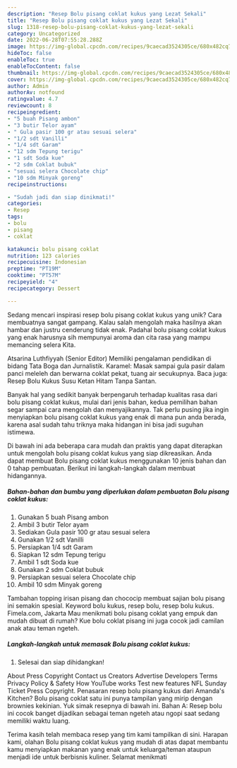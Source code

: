 ```yaml
---
description: "Resep Bolu pisang coklat kukus yang Lezat Sekali"
title: "Resep Bolu pisang coklat kukus yang Lezat Sekali"
slug: 1318-resep-bolu-pisang-coklat-kukus-yang-lezat-sekali
category: Uncategorized
date: 2022-06-28T07:55:28.288Z
image: https://img-global.cpcdn.com/recipes/9caecad3524305ce/680x482cq70/bolu-pisang-coklat-kukus-foto-resep-utama.jpg
hideToc: false
enableToc: true
enableTocContent: false
thumbnail: https://img-global.cpcdn.com/recipes/9caecad3524305ce/680x482cq70/bolu-pisang-coklat-kukus-foto-resep-utama.jpg
cover: https://img-global.cpcdn.com/recipes/9caecad3524305ce/680x482cq70/bolu-pisang-coklat-kukus-foto-resep-utama.jpg
author: Admin
authorAv: notfound
ratingvalue: 4.7
reviewcount: 8
recipeingredient:
- "5 buah Pisang ambon"
- "3 butir Telor ayam"
- " Gula pasir 100 gr atau sesuai selera"
- "1/2 sdt Vanilli"
- "1/4 sdt Garam"
- "12 sdm Tepung terigu"
- "1 sdt Soda kue"
- "2 sdm Coklat bubuk"
- "sesuai selera Chocolate chip"
- "10 sdm Minyak goreng"
recipeinstructions:

- "Sudah jadi dan siap dinikmati!"
categories:
- Resep
tags:
- bolu
- pisang
- coklat

katakunci: bolu pisang coklat 
nutrition: 123 calories
recipecuisine: Indonesian
preptime: "PT19M"
cooktime: "PT57M"
recipeyield: "4"
recipecategory: Dessert

---
```





Sedang mencari inspirasi resep bolu pisang coklat kukus yang unik? Cara membuatnya sangat gampang. Kalau salah mengolah maka hasilnya akan hambar dan justru cenderung tidak enak. Padahal bolu pisang coklat kukus yang enak harusnya sih mempunyai aroma dan cita rasa yang mampu memancing selera Kita.





Atsarina Luthfiyyah (Senior Editor) Memiliki pengalaman pendidikan di bidang Tata Boga dan Jurnalistik. Karamel: Masak sampai gula pasir dalam panci meleleh dan berwarna coklat pekat, tuang air secukupnya. Baca juga: Resep Bolu Kukus Susu Ketan Hitam Tanpa Santan.

Banyak hal yang sedikit banyak berpengaruh terhadap kualitas rasa dari bolu pisang coklat kukus, mulai dari jenis bahan, kedua pemilihan bahan segar sampai cara mengolah dan menyajikannya. Tak perlu pusing jika ingin menyiapkan bolu pisang coklat kukus yang enak di mana pun anda berada, karena asal sudah tahu triknya maka hidangan ini bisa jadi suguhan istimewa.






Di bawah ini ada beberapa cara mudah dan praktis yang dapat diterapkan untuk mengolah bolu pisang coklat kukus yang siap dikreasikan. Anda dapat membuat Bolu pisang coklat kukus menggunakan 10 jenis bahan dan 0 tahap pembuatan. Berikut ini langkah-langkah dalam membuat hidangannya.

<!--inarticleads1-->

##### Bahan-bahan dan bumbu yang diperlukan dalam pembuatan Bolu pisang coklat kukus:

1. Gunakan 5 buah Pisang ambon
1. Ambil 3 butir Telor ayam
1. Sediakan  Gula pasir 100 gr atau sesuai selera
1. Gunakan 1/2 sdt Vanilli
1. Persiapkan 1/4 sdt Garam
1. Siapkan 12 sdm Tepung terigu
1. Ambil 1 sdt Soda kue
1. Gunakan 2 sdm Coklat bubuk
1. Persiapkan sesuai selera Chocolate chip
1. Ambil 10 sdm Minyak goreng


Tambahan topping irisan pisang dan chococip membuat sajian bolu pisang ini semakin spesial. Keyword bolu kukus, resep bolu, resep bolu kukus. Fimela.com, Jakarta Mau menikmati bolu pisang coklat yang empuk dan mudah dibuat di rumah? Kue bolu coklat pisang ini juga cocok jadi camilan anak atau teman ngeteh. 

<!--inarticleads2-->

##### Langkah-langkah untuk memasak Bolu pisang coklat kukus:


1. Selesai dan siap dihidangkan!

About Press Copyright Contact us Creators Advertise Developers Terms Privacy Policy &amp; Safety How YouTube works Test new features NFL Sunday Ticket Press Copyright. Penasaran resep bolu pisang kukus dari Amanda&#39;s Kitchen? Bolu pisang coklat satu ini punya tampilan yang mirip dengan brownies kekinian. Yuk simak resepnya di bawah ini. Bahan A: Resep bolu ini cocok banget dijadikan sebagai teman ngeteh atau ngopi saat sedang memiliki waktu luang. 

Terima kasih telah membaca resep yang tim kami tampilkan di sini. Harapan kami, olahan Bolu pisang coklat kukus yang mudah di atas dapat membantu kamu menyiapkan makanan yang enak untuk keluarga/teman ataupun menjadi ide untuk berbisnis kuliner. Selamat menikmati
